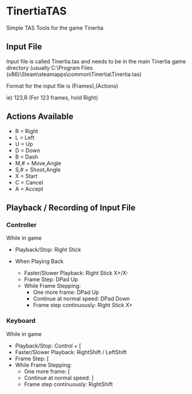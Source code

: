 # TinertiaTAS
Simple TAS Tools for the game Tinertia

## Input File
Input file is called Tinertia.tas and needs to be in the main Tinertia game directory (usually C:\Program Files (x86)\Steam\steamapps\common\Tinertia\Tinertia.tas)

Format for the input file is (Frames),(Actions)

ie) 123,R (For 123 frames, hold Right)

## Actions Available
- R = Right
- L = Left
- U = Up
- D = Down
- B = Dash
- M,# = Move,Angle
- S,# = Shoot,Angle
- X = Start
- C = Cancel
- A = Accept

## Playback / Recording of Input File
### Controller
While in game
  - Playback/Stop: Right Stick

- When Playing Back
  - Faster/Slower Playback: Right Stick X+/X-
  - Frame Step: DPad Up
  - While Frame Stepping:
    - One more frame: DPad Up
    - Continue at normal speed: DPad Down
    - Frame step continuously: Right Stick X+

### Keyboard
While in game
- Playback/Stop: Control + [
- Faster/Slower Playback: RightShift / LeftShift
- Frame Step: [
- While Frame Stepping:
  - One more frame: [
  - Continue at normal speed: ]
  - Frame step continuously: RightShift
